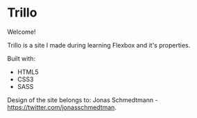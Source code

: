# Trillo

Welcome!

Trillo is a site I made during learning Flexbox and it's properties.

Built with:
- HTML5
- CSS3
- SASS







Design of the site belongs to: Jonas Schmedtmann - https://twitter.com/jonasschmedtman.

